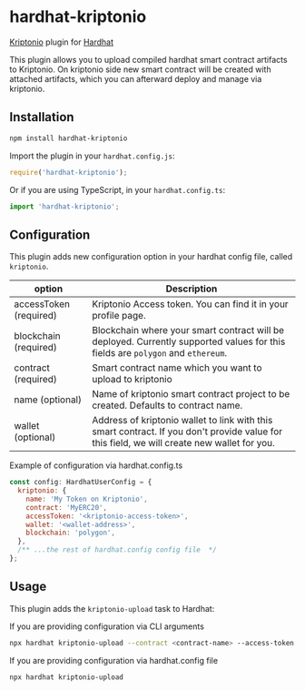 # hardhat-kriptonio

[Kriptonio](https://kriptonio.com/) plugin for [Hardhat](https://hardhat.org)

This plugin allows you to upload compiled hardhat smart contract artifacts to Kriptonio. On kriptonio side new smart contract will be created with attached artifacts, which you can afterward deploy and manage via kriptonio.

## Installation

```bash
npm install hardhat-kriptonio
```

Import the plugin in your `hardhat.config.js`:

```js
require('hardhat-kriptonio');
```

Or if you are using TypeScript, in your `hardhat.config.ts`:

```ts
import 'hardhat-kriptonio';
```

## Configuration

This plugin adds new configuration option in your hardhat config file, called `kriptonio`.

| option                 | Description                                                                                                                                 |
| ---------------------- | ------------------------------------------------------------------------------------------------------------------------------------------- |
| accessToken (required) | Kriptonio Access token. You can find it in your profile page.                                                                               |
| blockchain (required)  | Blockchain where your smart contract will be deployed. Currently supported values for this fields are `polygon` and `ethereum`.             |
| contract (required)    | Smart contract name which you want to upload to kriptonio                                                                                   |
| name (optional)        | Name of kriptonio smart contract project to be created. Defaults to contract name.                                                          |
| wallet (optional)      | Address of kriptonio wallet to link with this smart contract. If you don't provide value for this field, we will create new wallet for you. |

Example of configuration via hardhat.config.ts

```js
const config: HardhatUserConfig = {
  kriptonio: {
    name: 'My Token on Kriptonio',
    contract: 'MyERC20',
    accessToken: '<kriptonio-access-token>',
    wallet: '<wallet-address>',
    blockchain: 'polygon',
  },
  /** ...the rest of hardhat.config config file  */
};
```

## Usage

This plugin adds the `kriptonio-upload` task to Hardhat:

If you are providing configuration via CLI arguments

```bash
npx hardhat kriptonio-upload --contract <contract-name> --access-token <kriptonio-access-token> --wallet <wallet-address> --blockchain <blockchain-type, eg: polygon>
```

If you are providing configuration via hardhat.config file

```bash
npx hardhat kriptonio-upload
```
